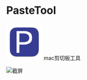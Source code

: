 
# PasteTool
<img src="./PasteDirect/Resource/Assets.xcassets/AppIcon.appiconset/PasteDirect256@1x.png" width="96">
mac剪切板工具

![截屏](https://github.com/nanshanyi/PasteDirect/assets/16298146/16cffa3f-42a8-4f7d-84ed-39b9aa9868fe)
